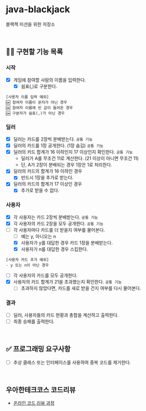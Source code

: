 # java-blackjack
블랙잭 미션을 위한 저장소

<br/>

## 👩‍💻 구현할 기능 목록
### 시작
- [x] 게임에 참여할 사람의 이름을 입력한다.
    - [x] 쉼표(,)로 구분한다.
```
[사용자 이름 입력 예외]
🆗 참여자 이름이 문자가 아닌 경우
🆗 참여자 이름에 빈 값이 들어온 경우
🆗 구분자가 쉼표(,)가 아닌 경우
```

### 딜러
- [x] 딜러는 카드를 2장씩 분배받는다. `공통 기능`
- [x] 딜러의 카드를 1장 공개한다. (1장 숨김) `공통 기능`
- [x] 딜러의 카드 합계가 16 이하인지 17 이상인지 확인한다. `공통 기능`
  - 딜러가 A를 무조건 11로 계산한다. (21 이상이 아니면 무조건 11)
  - 단, A가 2장이 분배되는 경우 1장은 1로 처리한다.
- [x] 딜러의 카드의 합계가 16 이하인 경우
  - [x] 반드시 1장을 추가로 받는다.
- [x] 딜러의 카드의 합계가 17 이상인 경우
  - [x] 추가로 받을 수 없다.

### 사용자
- [x] 각 사용자는 카드 2장씩 분배받는다. `공통 기능`
- [x] 각 사용자의 카드 2장을 모두 공개한다. `공통 기능`
- [ ] 각 사용자마다 카드를 더 받을지 여부를 물어본다.
  - [ ] 예는 y, 아니오는 n
  - [x] 사용자가 y를 대답한 경우 카드 1장을 분배받는다.
  - [x] 사용자가 n를 대답한 경우 스킵한다.
```
[사용자 카드 추가 예외]
- y 또는 n이 아닌 경우
```
- [ ] 각 사용자의 카드를 모두 공개한다.
- [x] 사용자의 카드 합계가 21을 초과했는지 확인한다. `공통 기능`
  - [ ] 초과하지 않았다면, 카드를 새로 받을 건지 여부를 다시 물어본다.

### 결과
- [ ] 딜러, 사용자들의 카드 현황과 총합을 계산하고 출력한다.
- [ ] 최종 승패를 출력한다.

<br/>

## ✅ 프로그래밍 요구사항
- [ ] 추상 클래스 또는 인터페이스를 사용하여 중복 코드를 제거한다.

<br/>

## 우아한테크코스 코드리뷰
* [온라인 코드 리뷰 과정](https://github.com/woowacourse/woowacourse-docs/blob/master/maincourse/README.md)